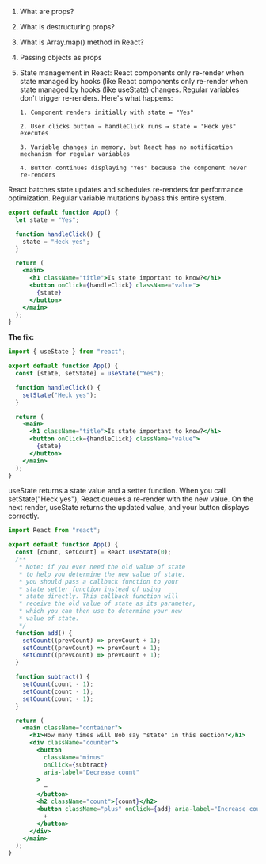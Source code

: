 1.  What are props?
2.  What is destructuring props?
3.  What is Array.map() method in React?
4.  Passing objects as props
5.  State management in React:
    React components only re-render when state managed by hooks (like React components only re-render when state managed by hooks (like useState) changes. Regular variables don't trigger re-renders. Here's what happens:

        1. Component renders initially with state = "Yes"

        2. User clicks button → handleClick runs → state = "Heck yes" executes

        3. Variable changes in memory, but React has no notification mechanism for regular variables

        4. Button continues displaying "Yes" because the component never re-renders

React batches state updates and schedules re-renders for performance optimization. Regular variable mutations bypass this entire system.

```jsx
export default function App() {
  let state = "Yes";

  function handleClick() {
    state = "Heck yes";
  }

  return (
    <main>
      <h1 className="title">Is state important to know?</h1>
      <button onClick={handleClick} className="value">
        {state}
      </button>
    </main>
  );
}
```

**The fix:**

```jsx
import { useState } from "react";

export default function App() {
  const [state, setState] = useState("Yes");

  function handleClick() {
    setState("Heck yes");
  }

  return (
    <main>
      <h1 className="title">Is state important to know?</h1>
      <button onClick={handleClick} className="value">
        {state}
      </button>
    </main>
  );
}
```

useState returns a state value and a setter function. When you call setState("Heck yes"), React queues a re-render with the new value. On the next render, useState returns the updated value, and your button displays correctly.

```jsx
import React from "react";

export default function App() {
  const [count, setCount] = React.useState(0);
  /**
   * Note: if you ever need the old value of state
   * to help you determine the new value of state,
   * you should pass a callback function to your
   * state setter function instead of using
   * state directly. This callback function will
   * receive the old value of state as its parameter,
   * which you can then use to determine your new
   * value of state.
   */
  function add() {
    setCount((prevCount) => prevCount + 1);
    setCount((prevCount) => prevCount + 1);
    setCount((prevCount) => prevCount + 1);
  }

  function subtract() {
    setCount(count - 1);
    setCount(count - 1);
    setCount(count - 1);
  }

  return (
    <main className="container">
      <h1>How many times will Bob say "state" in this section?</h1>
      <div className="counter">
        <button
          className="minus"
          onClick={subtract}
          aria-label="Decrease count"
        >
          –
        </button>
        <h2 className="count">{count}</h2>
        <button className="plus" onClick={add} aria-label="Increase count">
          +
        </button>
      </div>
    </main>
  );
}
```

